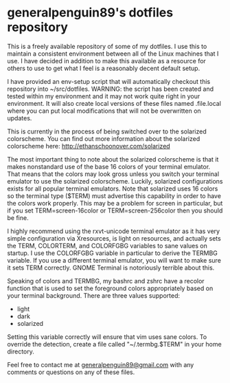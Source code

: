 generalpenguin89's dotfiles repository
======================================

This is a freely available repository of some of my dotfiles.  I use
this to maintain a consistent environment between all of the Linux
machines that I use.  I have decided in addition to make this available
as a resource for others to use to get what I feel is a reasonably
decent default setup.

I have provided an env-setup script that will automatically checkout
this repository into ~/src/dotfiles.  WARNING: the script has been
created and tested within my environment and it may not work quite right
in your environment.  It will also create local versions of these files
named .file.local where you can put local modifications that will
not be overwritten on updates.

This is currently in the process of being switched over to the solarized
colorscheme.  You can find out more information about the solarized
colorscheme here: http://ethanschoonover.com/solarized

The most important thing to note about the solarized colorscheme is that
it makes nonstandard use of the base 16 colors of your terminal
emulator.  That means that the colors may look gross unless you switch
your terminal emulator to use the solarized colorscheme.  Luckily,
solarized configurations exists for all popular terminal emulators.
Note that solarized uses 16 colors so the terminal type ($TERM) must
advertise this capability in order to have the colors work properly.
This may be a problem for screen in particular, but if you set
TERM=screen-16color or TERM=screen-256color then you should be fine.

I highly recommend using the rxvt-unicode terminal emulator as it has
very simple configuration via Xresources, is light on resources, and
actually sets the TERM, COLORTERM, and COLORFGBG variables to sane
values on startup.  I use the COLORFGBG variable in particular to derive
the TERMBG variable.  If you use a different terminal emulator, you will
want to make sure it sets TERM correctly.  GNOME Terminal is notoriously
terrible about this.

Speaking of colors and TERMBG, my bashrc and zshrc have a recolor
function that is used to set the foreground colors appropriately based
on your terminal background.  There are three values supported:
* light
* dark
* solarized

Setting this variable correctly will ensure that vim uses sane colors.
To override the detection, create a file called "~/.termbg.$TERM" in
your home directory.

Feel free to contact me at generalpenguin89@gmail.com with any comments
or questions on any of these files.


